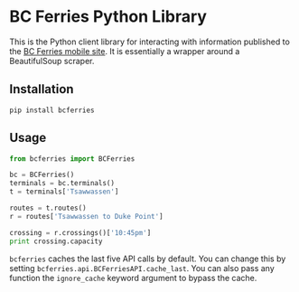 # BC Ferries Python Library

This is the Python client library for interacting with information published to the [BC Ferries mobile site](http://mobile.bcferries.com/). It is essentially a wrapper around a BeautifulSoup scraper.

## Installation

`pip install bcferries`

## Usage

```python
from bcferries import BCFerries

bc = BCFerries()
terminals = bc.terminals()
t = terminals['Tsawwassen']

routes = t.routes()
r = routes['Tsawwassen to Duke Point']

crossing = r.crossings()['10:45pm']
print crossing.capacity
```


`bcferries` caches the last five API calls by default. You can change this by setting `bcferries.api.BCFerriesAPI.cache_last`. You can also pass any function the `ignore_cache` keyword argument to bypass the cache.
